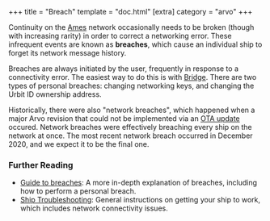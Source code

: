 +++ title = "Breach" template = "doc.html" [extra] category = "arvo" +++

Continuity on the [Ames](/docs/glossary/ames) network occasionally needs to be
broken (though with increasing rarity) in order to correct a networking error.
These infrequent events are known as **breaches**, which cause an individual
ship to forget its network message history.

Breaches are always initiated by the user, frequently in response to a
connectivity error. The easiest way to do this is with
[Bridge](/docs/glossary/bridge). There are two types of personal breaches:
changing networking keys, and changing the Urbit ID ownership address.

Historically, there were also "network breaches", which happened when a major
Arvo revision that could not be implemented via an [OTA
update](/docs/glossary/ota-updates) occured. Network breaches were effectively
breaching every ship on the network at once. The most recent network breach
occurred in December 2020, and we expect it to be the final one.

### Further Reading

- [Guide to breaches](/using/id/guide-to-breaches): A more in-depth explanation
  of breaches, including how to perform a personal breach.
- [Ship Troubleshooting](/using/os/ship-troubleshooting): General instructions
  on getting your ship to work, which includes network connectivity issues.
